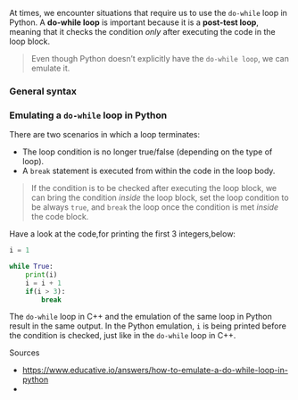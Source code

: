 At times, we encounter situations that require us to use the `do-while` loop in Python. A **do-while loop** is important because it is a **post-test loop**, meaning that it checks the condition _only_ after executing the code in the loop block.

> Even though Python doesn’t explicitly have the `do-while loop`, we can emulate it.

### General syntax


### Emulating a `do-while` loop in Python

There are two scenarios in which a loop terminates:

- The loop condition is no longer true/false (depending on the type of loop).
- A `break` statement is executed from within the code in the loop body.

> If the condition is to be checked after executing the loop block, we can bring the condition _inside_ the loop block, set the loop condition to be always `true`, and `break` the loop once the condition is met _inside_ ​the code block.

Have a look at the code,for printing the first 3 integers,below:

```python
i = 1

while True:
	print(i)
	i = i + 1
	if(i > 3):
		break
```

The `do-while` loop in C++ and the emulation of the same loop in Python result in the same output. In the Python emulation, `i` is being printed before the condition is checked, just ​like in the `do-while` loop in C++.

Sources
- https://www.educative.io/answers/how-to-emulate-a-do-while-loop-in-python
- 